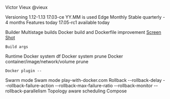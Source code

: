 Victor Vieux
@vieux

Versioning
	1.12-1.13 17.03-ce
	YY.MM is used
	Edge Monthly
	Stable quarterly - 4 months
	Features today 17.05-rc1 available today

Builder
	Multistage builds
	Docker build and Dockerfile improvement
	[Screen Shot](multi-stage-pic.png)

	Build args
Runtime
	Docker system df
	Docker system prune
	Docker container/image/network/volume prune

	Docker plugin --
Swarm mode
	Swam mode play-with-docker.com
	Rollback
		--rollback-delay
		--rollback-failure-action
		--rollback-max-failure-ratio
		--rollback-monitor
		--rollback-parallelism
	Topology aware scheduling
Compose
